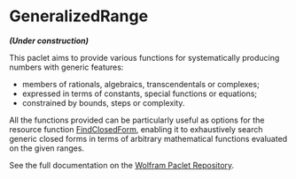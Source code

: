 # GeneralizedRange
***(Under construction)***

This paclet aims to provide various functions for systematically producing numbers with generic features: 

* members of rationals, algebraics, transcendentals or complexes;
* expressed in terms of constants, special functions or equations;
* constrained by bounds, steps or complexity.

All the functions provided can be particularly useful as options for the resource function [FindClosedForm](https://github.com/Daniele-Gregori/FindClosedForm), enabling it to exhaustively search generic closed forms in terms of arbitrary mathematical functions evaluated on the given ranges.

See the full documentation on the [Wolfram Paclet Repository](https://resources.wolframcloud.com/PacletRepository/resources/DanieleGregori/GeneralizedRange/).
